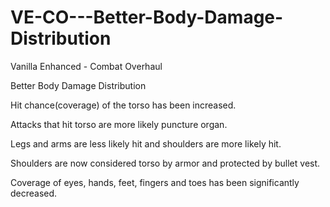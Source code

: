 # VE-CO---Better-Body-Damage-Distribution
Vanilla Enhanced - Combat Overhaul

Better Body Damage Distribution

Hit chance(coverage) of the torso has been increased.

Attacks that hit torso are more likely puncture organ.

Legs and arms are less likely hit and shoulders are more likely hit.

Shoulders are now considered torso by armor and protected by bullet vest.

Coverage of eyes, hands, feet, fingers and toes has been significantly decreased.
